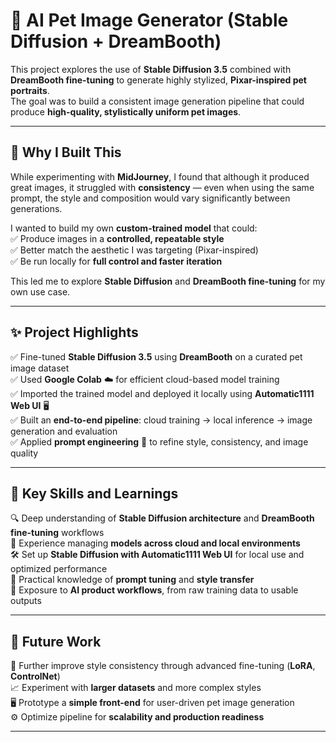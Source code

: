 # 🐾 AI Pet Image Generator (Stable Diffusion + DreamBooth)

This project explores the use of **Stable Diffusion 3.5** combined with **DreamBooth fine-tuning** to generate highly stylized, **Pixar-inspired pet portraits**.  
The goal was to build a consistent image generation pipeline that could produce **high-quality, stylistically uniform pet images**.

---

## 🎯 Why I Built This

While experimenting with **MidJourney**, I found that although it produced great images, it struggled with **consistency** — even when using the same prompt, the style and composition would vary significantly between generations.  

I wanted to build my own **custom-trained model** that could:  
✅ Produce images in a **controlled, repeatable style**  
✅ Better match the aesthetic I was targeting (Pixar-inspired)  
✅ Be run locally for **full control and faster iteration**  

This led me to explore **Stable Diffusion** and **DreamBooth fine-tuning** for my own use case.

---

## ✨ Project Highlights

✅ Fine-tuned **Stable Diffusion 3.5** using **DreamBooth** on a curated pet image dataset  
✅ Used **Google Colab** ☁️ for efficient cloud-based model training  
✅ Imported the trained model and deployed it locally using **Automatic1111 Web UI** 🖥️  
✅ Built an **end-to-end pipeline**: cloud training → local inference → image generation and evaluation  
✅ Applied **prompt engineering** 📝 to refine style, consistency, and image quality  

---

## 🧠 Key Skills and Learnings

🔍 Deep understanding of **Stable Diffusion architecture** and **DreamBooth fine-tuning** workflows  
🔄 Experience managing **models across cloud and local environments**  
🛠️ Set up **Stable Diffusion with Automatic1111 Web UI** for local use and optimized performance  
🎨 Practical knowledge of **prompt tuning** and **style transfer**  
🚀 Exposure to **AI product workflows**, from raw training data to usable outputs  

---

## 🚀 Future Work

🔄 Further improve style consistency through advanced fine-tuning (**LoRA**, **ControlNet**)  
📈 Experiment with **larger datasets** and more complex styles  
🖥️ Prototype a **simple front-end** for user-driven pet image generation  
⚙️ Optimize pipeline for **scalability and production readiness**  

---
